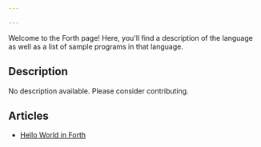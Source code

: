 ```yaml
---

---
```


Welcome to the Forth page! Here, you'll find a description of the language as well as a list of sample programs in that language.

## Description

No description available. Please consider contributing.

## Articles

- [Hello World in Forth](https://sampleprograms.io/projects/hello-world/forth)